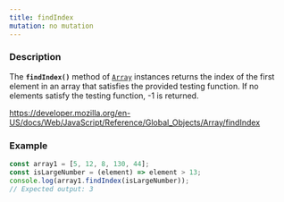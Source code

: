 ```yaml
---
title: findIndex
mutation: no mutation
---
```


### Description

The <strong><code>findIndex()</code></strong> method of <a href="https://developer.mozilla.org/en-US/docs/Web/JavaScript/Reference/Global_Objects/Array"><code>Array</code></a> instances returns the index of the first element in an array that satisfies the provided testing function.
If no elements satisfy the testing function, -1 is returned.

<a href="https://developer.mozilla.org/en-US/docs/Web/JavaScript/Reference/Global_Objects/Array/findIndex">https://developer.mozilla.org/en-US/docs/Web/JavaScript/Reference/Global_Objects/Array/findIndex</a>

### Example

```javascript
const array1 = [5, 12, 8, 130, 44];
const isLargeNumber = (element) => element > 13;
console.log(array1.findIndex(isLargeNumber));
// Expected output: 3
```
